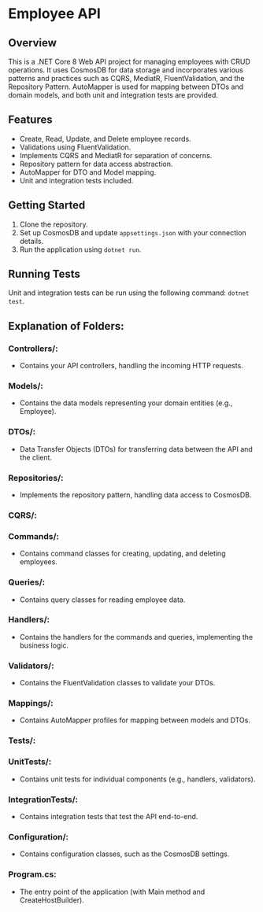 # Employee API

## Overview

This is a .NET Core 8 Web API project for managing employees with CRUD operations. It uses CosmosDB for data storage and incorporates various patterns and practices such as CQRS, MediatR, FluentValidation, and the Repository Pattern. AutoMapper is used for mapping between DTOs and domain models, and both unit and integration tests are provided.

## Features

- Create, Read, Update, and Delete employee records.
- Validations using FluentValidation.
- Implements CQRS and MediatR for separation of concerns.
- Repository pattern for data access abstraction.
- AutoMapper for DTO and Model mapping.
- Unit and integration tests included.

## Getting Started

1. Clone the repository.
2. Set up CosmosDB and update `appsettings.json` with your connection details.
3. Run the application using `dotnet run`.

## Running Tests

Unit and integration tests can be run using the following command:
`dotnet test`.

## Explanation of Folders:

### Controllers/: 
- Contains your API controllers, handling the incoming HTTP requests.

### Models/: 
- Contains the data models representing your domain entities (e.g., Employee).

### DTOs/: 
- Data Transfer Objects (DTOs) for transferring data between the API and the client.

### Repositories/: 
- Implements the repository pattern, handling data access to CosmosDB.

### CQRS/:

### Commands/: 
- Contains command classes for creating, updating, and deleting employees.
### Queries/: 
- Contains query classes for reading employee data.
### Handlers/: 
- Contains the handlers for the commands and queries, implementing the business logic.
### Validators/: 
- Contains the FluentValidation classes to validate your DTOs.

### Mappings/: 
- Contains AutoMapper profiles for mapping between models and DTOs.

### Tests/:

### UnitTests/: 
- Contains unit tests for individual components (e.g., handlers, validators).
### IntegrationTests/: 
- Contains integration tests that test the API end-to-end.
### Configuration/: 
- Contains configuration classes, such as the CosmosDB settings.
### Program.cs: 
- The entry point of the application (with Main method and CreateHostBuilder).